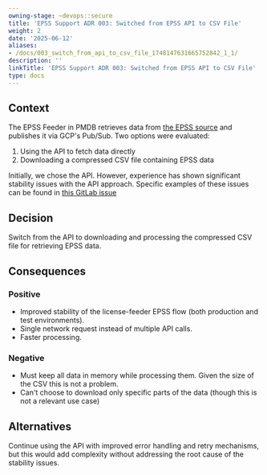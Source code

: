 ```yaml
---
owning-stage: ~devops::secure
title: 'EPSS Support ADR 003: Switched from EPSS API to CSV File'
weight: 2
date: '2025-06-12'
aliases:
- /docs/003_switch_from_api_to_csv_file_1748147631665752842_1_1/
description: ''
linkTitle: 'EPSS Support ADR 003: Switched from EPSS API to CSV File'
type: docs
---
```


## Context

The EPSS Feeder in PMDB retrieves data from [the EPSS source](https://www.first.org/epss/data_stats) and publishes it via GCP's Pub/Sub. Two options were evaluated:

1. Using the API to fetch data directly
2. Downloading a compressed CSV file containing EPSS data

Initially, we chose the API. However, experience has shown significant stability issues with the API approach.
Specific examples of these issues can be found in [this GitLab issue](https://gitlab.com/gitlab-org/gitlab/-/issues/512806)

## Decision

Switch from the API to downloading and processing the compressed CSV file for retrieving EPSS data.

## Consequences

### Positive

- Improved stability of the license-feeder EPSS flow (both production and test environments).
- Single network request instead of multiple API calls.
- Faster processing.

### Negative

- Must keep all data in memory while processing them. Given the size of the CSV this is not a problem. 
- Can't choose to download only specific parts of the data (though this is not a relevant use case)

## Alternatives

Continue using the API with improved error handling and retry mechanisms, but this would add complexity without addressing the root cause of the stability issues.
